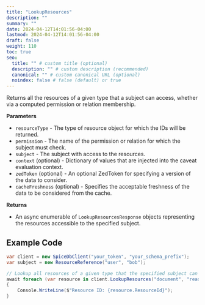 ```yaml
---
title: "LookupResources"
description: ""
summary: ""
date: 2024-04-12T14:01:56-04:00
lastmod: 2024-04-12T14:01:56-04:00
draft: false
weight: 110
toc: true
seo:
  title: "" # custom title (optional)
  description: "" # custom description (recommended)
  canonical: "" # custom canonical URL (optional)
  noindex: false # false (default) or true
---
```

Returns all the resources of a given type that a subject can access, whether via a computed permission or relation membership.

**Parameters**

- `resourceType` - The type of resource object for which the IDs will be returned.
- `permission` - The name of the permission or relation for which the subject must check.
- `subject` - The subject with access to the resources.
- `context` (optional) - Dictionary of values that are injected into the caveat evaluation context.
- `zedToken` (optional) - An optional ZedToken for specifying a version of the data to consider.
- `cacheFreshness` (optional) - Specifies the acceptable freshness of the data to be considered from the cache.

**Returns**

- An async enumerable of `LookupResourcesResponse` objects representing the resources accessible to the specified subject.


## Example Code

```csharp
var client = new SpiceDbClient("your_token", "your_schema_prefix");
var subject = new ResourceReference("user", "bob");

// Lookup all resources of a given type that the specified subject can access.
await foreach (var resource in client.LookupResources("document", "reader", subject))
{
    Console.WriteLine($"Resource ID: {resource.ResourceId}");
}
```